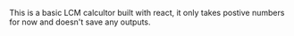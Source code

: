 This is a basic LCM calcultor built with react, it only takes postive numbers for now and doesn't save any outputs.
